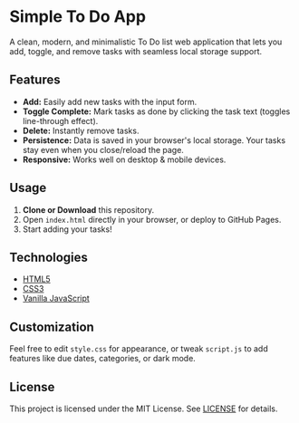 # Simple To Do App

A clean, modern, and minimalistic To Do list web application that lets you add, toggle, and remove tasks with seamless local storage support.

## Features

- **Add:** Easily add new tasks with the input form.
- **Toggle Complete:** Mark tasks as done by clicking the task text (toggles line-through effect).
- **Delete:** Instantly remove tasks.
- **Persistence:** Data is saved in your browser's local storage. Your tasks stay even when you close/reload the page.
- **Responsive:** Works well on desktop & mobile devices.

## Usage

1. **Clone or Download** this repository.
2. Open `index.html` directly in your browser, or deploy to GitHub Pages.
3. Start adding your tasks!

## Technologies

- [HTML5](https://developer.mozilla.org/en-US/docs/Web/Guide/HTML/HTML5)
- [CSS3](https://developer.mozilla.org/en-US/docs/Web/CSS)
- [Vanilla JavaScript](https://developer.mozilla.org/en-US/docs/Web/JavaScript)

## Customization

Feel free to edit `style.css` for appearance, or tweak `script.js` to add features like due dates, categories, or dark mode.

## License

This project is licensed under the MIT License. See [LICENSE](./LICENSE) for details.